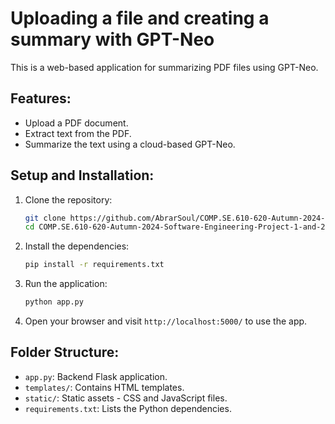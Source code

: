 # Uploading a file and creating a summary with GPT-Neo

This is a web-based application for summarizing PDF files using GPT-Neo.

## Features:
- Upload a PDF document.
- Extract text from the PDF.
- Summarize the text using a cloud-based GPT-Neo.

## Setup and Installation:

1. Clone the repository:
    ```bash
    git clone https://github.com/AbrarSoul/COMP.SE.610-620-Autumn-2024-Software-Engineering-Project-1-and-2.git
    cd COMP.SE.610-620-Autumn-2024-Software-Engineering-Project-1-and-2
    ```

2. Install the dependencies:
    ```bash
    pip install -r requirements.txt
    ```

3. Run the application:
    ```bash
    python app.py
    ```

4. Open your browser and visit `http://localhost:5000/` to use the app.

## Folder Structure:

- `app.py`: Backend Flask application.
- `templates/`: Contains HTML templates.
- `static/`: Static assets - CSS and JavaScript files.
- `requirements.txt`: Lists the Python dependencies.
